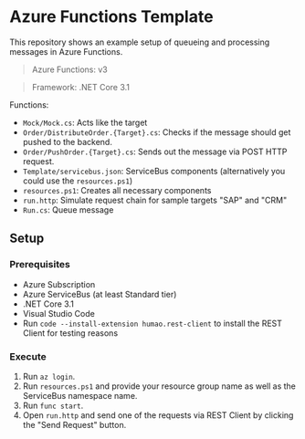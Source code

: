 # Azure Functions Template

This repository shows an example setup of queueing and processing messages in Azure Functions.
> Azure Functions: v3

> Framework: .NET Core 3.1

Functions:
- `Mock/Mock.cs`: Acts like the target
- `Order/DistributeOrder.{Target}.cs`: Checks if the message should get pushed to the backend.
- `Order/PushOrder.{Target}.cs`: Sends out the message via POST HTTP request.
- `Template/servicebus.json`: ServiceBus components (alternatively you could use the `resources.ps1`)
- `resources.ps1`: Creates all necessary components
- `run.http`: Simulate request chain for sample targets "SAP" and "CRM"
- `Run.cs`: Queue message

## Setup
### Prerequisites
- Azure Subscription
- Azure ServiceBus (at least Standard tier)
- .NET Core 3.1
- Visual Studio Code
- Run `code --install-extension humao.rest-client` to install the REST Client for testing reasons

### Execute
1. Run `az login`.
1. Run `resources.ps1` and provide your resource group name as well as the ServiceBus namespace name.
1. Run `func start`.
1. Open `run.http` and send one of the requests via REST Client by clicking the "Send Request" button.